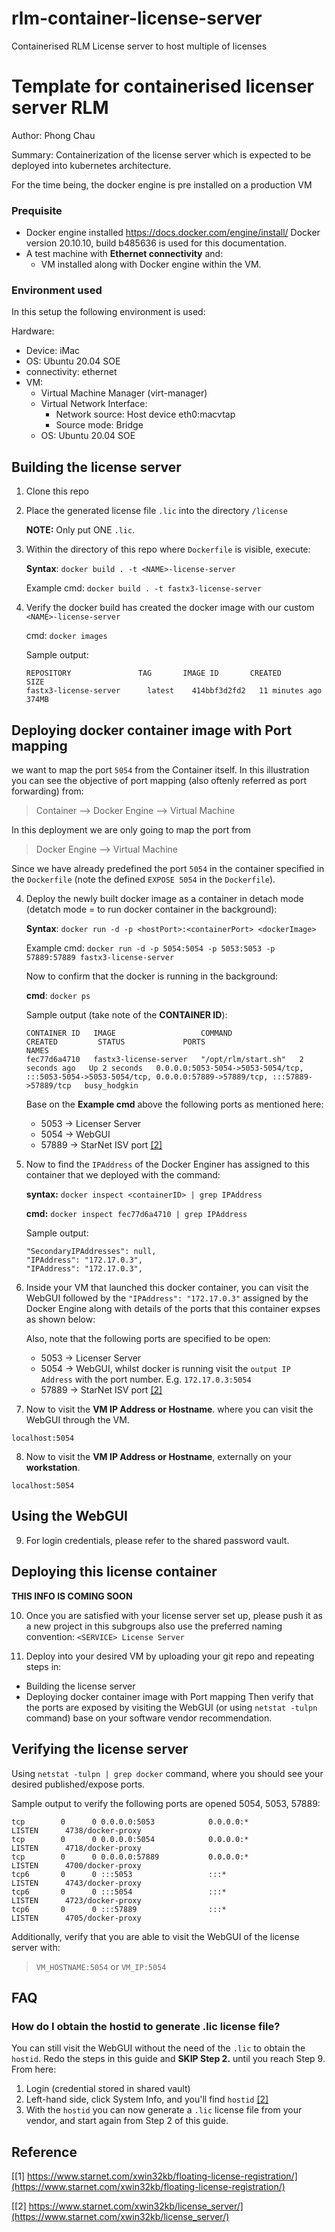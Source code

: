 # rlm-container-license-server
Containerised RLM License server to host multiple of licenses


# Template for containerised licenser server RLM

Author: Phong Chau

Summary:
Containerization of the license server which is expected to be deployed into kubernetes architecture.

For the time being, the docker engine is pre installed on a production VM 
### Prequisite
- Docker engine installed https://docs.docker.com/engine/install/
  Docker version 20.10.10, build b485636 is used for this documentation.
- A test machine with **Ethernet connectivity** and:
  - VM installed along with Docker engine within the VM.

### Environment used
In this setup the following environment is used:

Hardware: 
- Device: iMac
- OS: Ubuntu 20.04 SOE
- connectivity: ethernet
- VM:
  - Virtual Machine Manager (virt-manager)
  - Virtual Network Interface:
    - Network source: Host device eth0:macvtap
    - Source mode: Bridge
  - OS: Ubuntu 20.04 SOE


## Building the license server

1. Clone this repo

2. Place the generated license file `.lic` into the directory `/license`

    **NOTE:** Only put ONE `.lic`.

3. Within the directory of this repo where `Dockerfile` is visible, execute:

    **Syntax**: `docker build . -t <NAME>-license-server`

    Example cmd:
    `docker build . -t fastx3-license-server`

4. Verify the docker build has created the docker image with our custom `<NAME>-license-server`

    cmd:
    `docker images`

    Sample output:

    ```
    REPOSITORY               TAG       IMAGE ID       CREATED          SIZE
    fastx3-license-server      latest    414bbf3d2fd2   11 minutes ago   374MB

    ```

## Deploying docker container image with Port mapping


 we want to map the port `5054` from the Container itself.
In this illustration you can see the objective of port mapping (also oftenly referred as port forwarding) from:

> Container --> Docker Engine --> Virtual Machine 

In this deployment we are only going to map the port from 
> Docker Engine --> Virtual Machine

Since we have already predefined the port `5054` in the container specified in the `Dockerfile` (note the defined `EXPOSE 5054` in the `Dockerfile`).


4. Deploy the newly built docker image as a container in detach mode (detatch mode = to run docker container in the background):

    **Syntax**: `docker run -d -p <hostPort>:<containerPort> <dockerImage>`

    Example cmd:
    `docker run -d -p 5054:5054 -p 5053:5053 -p 57889:57889 fastx3-license-server`

    Now to confirm that the docker is running in the background:

    **cmd**: `docker ps`
    
    Sample output (take note of the **CONTAINER ID**):
    ```
    CONTAINER ID   IMAGE                   COMMAND               CREATED         STATUS             PORTS                                                                                                          NAMES
    fec77d6a4710   fastx3-license-server   "/opt/rlm/start.sh"   2 seconds ago   Up 2 seconds   0.0.0.0:5053-5054->5053-5054/tcp,     :::5053-5054->5053-5054/tcp, 0.0.0.0:57889->57889/tcp, :::57889->57889/tcp   busy_hodgkin
    ```
    
    Base on the **Example cmd** above the following ports as mentioned here:
    - 5053 -> Licenser Server
    - 5054 -> WebGUI
    - 57889 -> StarNet ISV port [[2]](https://www.starnet.com/xwin32kb/license_server/)

5. Now to find the `IPAddress` of the Docker Enginer has assigned to this container that we deployed with the command:

    **syntax:** `docker inspect <containerID> | grep IPAddress`

    **cmd:** `docker inspect fec77d6a4710 | grep IPAddress`

    Sample output:
    ```
    "SecondaryIPAddresses": null,
    "IPAddress": "172.17.0.3",
    "IPAddress": "172.17.0.3",
    ```
6. Inside your VM that launched this docker container, you can visit the WebGUI followed by the `"IPAddress": "172.17.0.3"` assigned by the Docker Engine along with details of the ports that this container expses as shown below:

    Also, note that the following ports are specified to be open:
    - 5053 -> Licenser Server
    - 5054 -> WebGUI, whilst docker is running visit the `output IP Address` with the port number. E.g. `172.17.0.3:5054`
    - 57889 -> StarNet ISV port [[2]](https://www.starnet.com/xwin32kb/license_server/)

 

7. Now to visit the **VM IP Address or Hostname**.  where you can visit the WebGUI through the VM.

 `localhost:5054` 


8. Now to visit the **VM IP Address or Hostname**, externally on your **workstation**.

 `localhost:5054` 



## Using the WebGUI

9. For login credentials, please refer to the shared password vault.

## Deploying this license container

**THIS INFO IS COMING SOON**

10. Once you are satisfied with your license server set up, please push it as a new project in this subgroups also use the preferred naming convention:
`<SERVICE> License Server`

11. Deploy into your desired VM by uploading your git repo and repeating steps in:
- Building the license server
- Deploying docker container image with Port mapping
Then verify that the ports are exposed by visiting the WebGUI (or using `netstat -tulpn` command) base  on your software vendor recommendation.

## Verifying the license server


Using `netstat -tulpn | grep docker` command, where you should see your desired published/expose ports.

Sample output to verify the following ports are opened 5054, 5053, 57889:

```
tcp        0      0 0.0.0.0:5053            0.0.0.0:*               LISTEN      4738/docker-proxy   
tcp        0      0 0.0.0.0:5054            0.0.0.0:*               LISTEN      4718/docker-proxy   
tcp        0      0 0.0.0.0:57889           0.0.0.0:*               LISTEN      4700/docker-proxy   
tcp6       0      0 :::5053                 :::*                    LISTEN      4743/docker-proxy   
tcp6       0      0 :::5054                 :::*                    LISTEN      4723/docker-proxy   
tcp6       0      0 :::57889                :::*                    LISTEN      4705/docker-proxy 
```

Additionally, verify that you are able to visit the WebGUI of the license server with:

> `VM_HOSTNAME:5054`  or  `VM_IP:5054`

## FAQ


### How do I obtain the hostid to generate .lic license file?
You can still visit the WebGUI without the need of the `.lic` to obtain the `hostid`.
Redo the steps in this guide and **SKIP Step 2.** until you reach Step 9.
From here:

1. Login (credential stored in shared vault)
2. Left-hand side, click System Info, and you'll find `hostid` [[2]](https://www.starnet.com/xwin32kb/license_server/)
3. With the `hostid` you can now generate a `.lic` license file from your vendor, and start again from Step 2 of this guide.


## Reference

[[1] https://www.starnet.com/xwin32kb/floating-license-registration/](https://www.starnet.com/xwin32kb/floating-license-registration/)

[[2] https://www.starnet.com/xwin32kb/license_server/](https://www.starnet.com/xwin32kb/license_server/)

